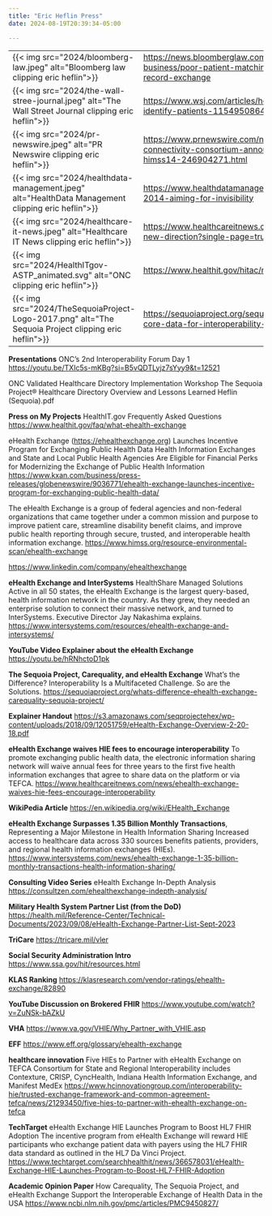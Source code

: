 ```yaml
---
title: "Eric Heflin Press"
date: 2024-08-19T20:39:34-05:00

---
```

|  |  |
|--|--|
| {{< img src="2024/bloomberg-law.jpeg" alt="Bloomberg law clipping eric heflin">}} | https://news.bloomberglaw.com/health-law-and-business/poor-patient-matching-stifles-electronic-health-record-exchange |
| {{< img src="2024/the-wall-stree-journal.jpeg" alt="The Wall Street Journal clipping eric heflin">}} | https://www.wsj.com/articles/hospitals-turn-to-biometrics-to-identify-patients-11549508640 |
| {{< img src="2024/pr-newswire.jpeg" alt="PR Newswire clipping eric heflin">}} | https://www.prnewswire.com/news-releases/care-connectivity-consortium-announces-ochin-membership-at-himss14-246904271.html |
| {{< img src="2024/healthdata-management.jpeg" alt="HealthData Management clipping eric heflin">}} | https://www.healthdatamanagement.com/articles/connectathon-2014-aiming-for-invisibility |
| {{< img src="2024/healthcare-it-news.jpeg" alt="Healthcare IT News clipping eric heflin">}} | https://www.healthcareitnews.com/news/connectathon-takes-new-direction?single-page=true |
| {{< img src="2024/HealthITgov-ASTP_animated.svg" alt="ONC clipping eric heflin">}} | https://www.healthit.gov/hitac/member/heflin |
| {{< img src="2024/TheSequoiaProject-Logo-2017.png" alt="The Sequoia Project clipping eric heflin">}} | https://sequoiaproject.org/sequoia-cto-cio-joins-oncs-u-s-core-data-for-interoperability-task-force/ |


**Presentations**
ONC’s 2nd Interoperability Forum Day 1 
https://youtu.be/TXIc5s-mKBg?si=B5vQDTLyjz7sYyy9&t=12521

ONC Validated Healthcare Directory Implementation Workshop The Sequoia Project® Healthcare Directory  Overview and Lessons Learned
Heflin (Sequoia).pdf

**Press on My Projects**
HealthIT.gov Frequently Asked Questions 
https://www.healthit.gov/faq/what-ehealth-exchange


eHealth Exchange (https://ehealthexchange.org) Launches Incentive Program for Exchanging Public Health Data Health Information Exchanges and State and Local Public Health Agencies Are Eligible for Financial Perks for Modernizing the Exchange of Public Health Information
https://www.kxan.com/business/press-releases/globenewswire/9036771/ehealth-exchange-launches-incentive-program-for-exchanging-public-health-data/


The eHealth Exchange is a group of federal agencies and non-federal organizations that came together under a common mission and purpose to improve patient care, streamline disability benefit claims, and improve public health reporting through secure, trusted, and interoperable health information exchange.
https://www.himss.org/resource-environmental-scan/ehealth-exchange

https://www.linkedin.com/company/ehealthexchange


**eHealth Exchange and InterSystems**
HealthShare Managed Solutions
Active in all 50 states, the eHealth Exchange is the largest query-based, health information network in the country. As they grew, they needed an enterprise solution to connect their massive network, and turned to InterSystems. Executive Director Jay Nakashima explains.
https://www.intersystems.com/resources/ehealth-exchange-and-intersystems/


**YouTube Video Explainer about the eHealth Exchange**
https://youtu.be/hRNhctoD1pk


**The Sequoia Project, Carequality, and eHealth Exchange**
What’s the Difference?
Interoperability Is a Multifaceted Challenge. So are the Solutions. 
https://sequoiaproject.org/whats-difference-ehealth-exchange-carequality-sequoia-project/

**Explainer Handout**
https://s3.amazonaws.com/seqprojectehex/wp-content/uploads/2018/09/12051759/eHealth-Exchange-Overview-2-20-18.pdf


**eHealth Exchange waives HIE fees to encourage interoperability**
To promote exchanging public health data, the electronic information sharing network will waive annual fees for three years to the first five health information exchanges that agree to share data on the platform or via TEFCA.
https://www.healthcareitnews.com/news/ehealth-exchange-waives-hie-fees-encourage-interoperability


**WikiPedia Article**
https://en.wikipedia.org/wiki/EHealth_Exchange



**eHealth Exchange Surpasses 1.35 Billion Monthly Transactions**, Representing a Major Milestone in Health Information Sharing
Increased access to healthcare data across 330 sources benefits patients, providers, and regional health information exchanges (HIEs).
https://www.intersystems.com/news/ehealth-exchange-1-35-billion-monthly-transactions-health-information-sharing/

**Consulting Video Series**
eHealth Exchange In-Depth Analysis
https://consultzen.com/ehealthexchange-indepth-analysis/


**Military Health System Partner List (from the DoD)**
https://health.mil/Reference-Center/Technical-Documents/2023/09/08/eHealth-Exchange-Partner-List-Sept-2023

**TriCare**
https://tricare.mil/vler

**Social Security Administration Intro**
https://www.ssa.gov/hit/resources.html

**KLAS Ranking**
https://klasresearch.com/vendor-ratings/ehealth-exchange/82890

**YouTube Discussion on Brokered FHIR**
https://www.youtube.com/watch?v=ZuNSk-bAZkU

**VHA**
https://www.va.gov/VHIE/Why_Partner_with_VHIE.asp

**EFF**
https://www.eff.org/glossary/ehealth-exchange

**healthcare innovation**
Five HIEs to Partner with eHealth Exchange on TEFCA
Consortium for State and Regional Interoperability includes Contexture, CRISP, CyncHealth, Indiana Health Information Exchange, and Manifest MedEx
https://www.hcinnovationgroup.com/interoperability-hie/trusted-exchange-framework-and-common-agreement-tefca/news/21293450/five-hies-to-partner-with-ehealth-exchange-on-tefca


**TechTarget**
eHealth Exchange HIE Launches Program to Boost HL7 FHIR Adoption
The incentive program from eHealth Exchange will reward HIE participants who exchange patient data with payers using the HL7 FHIR data standard as outlined in the HL7 Da Vinci Project.
https://www.techtarget.com/searchhealthit/news/366578031/eHealth-Exchange-HIE-Launches-Program-to-Boost-HL7-FHIR-Adoption

**Academic Opinion Paper**
How Carequality, The Sequoia Project, and eHealth Exchange Support the Interoperable Exchange of Health Data in the USA
https://www.ncbi.nlm.nih.gov/pmc/articles/PMC9450827/